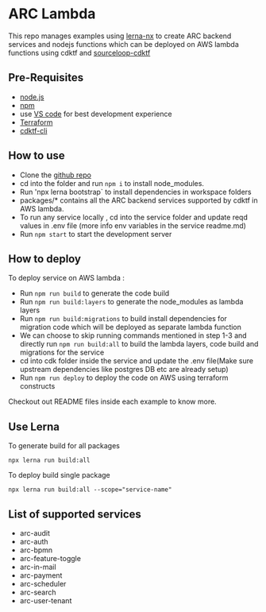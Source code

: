 # ARC Lambda

This repo manages examples using [lerna-nx](https://lerna.js.org/docs/getting-started) to create ARC backend services and nodejs functions which can be deployed on AWS lambda functions using cdktf and [sourceloop-cdktf](https://www.npmjs.com/package/sourceloop-cdktf)

## <a id="prereqs"></a> Pre-Requisites

- [node.js](https://nodejs.dev/download/)
- [npm](https://docs.npmjs.com/cli/v6/commands/npm-install)
- use [VS code](https://code.visualstudio.com/) for best development experience
- [Terraform](https://www.terraform.io/)
- [cdktf-cli](https://www.npmjs.com/package/cdktf-cli)

## How to use

- Clone the [github repo](https://github.com/sourcefuse/arc-lambda)
- cd into the folder and run `npm i` to install node_modules.
- Run 'npx lerna bootstrap` to install dependencies in workspace folders
- packages/\* contains all the ARC backend services supported by cdktf in AWS lambda.
- To run any service locally , cd into the service folder and update reqd values in .env file (more info env variables in the service readme.md)
- Run `npm start` to start the development server

## How to deploy

To deploy service on AWS lambda :

- Run `npm run build` to generate the code build
- Run `npm run build:layers` to generate the node_modules as lambda layers
- Run `npm run build:migrations` to build install dependencies for migration code which will be deployed as separate lambda function
- We can choose to skip running commands mentioned in step 1-3 and directly run `npm run build:all` to build the lambda layers, code build and migrations for the service
- cd into cdk folder inside the service and update the .env file(Make sure upstream dependencies like postgres DB etc are already setup)
- Run `npm run deploy` to deploy the code on AWS using terraform constructs

Checkout out README files inside each example to know more.

## Use Lerna

To generate build for all packages

```
npx lerna run build:all
```

To deploy build single package

```
npx lerna run build:all --scope="service-name"
```

## List of supported services

- arc-audit
- arc-auth
- arc-bpmn
- arc-feature-toggle
- arc-in-mail
- arc-payment
- arc-scheduler
- arc-search
- arc-user-tenant
